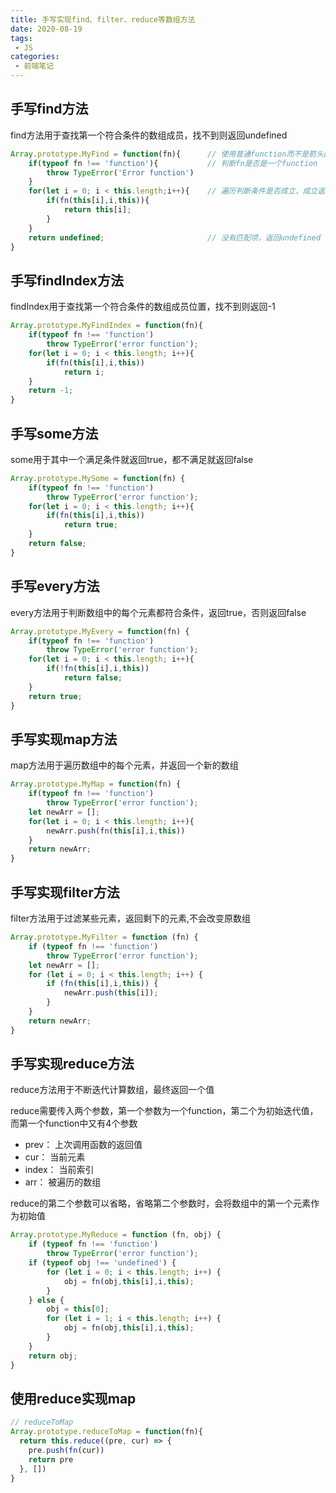 ```yaml
---
title: 手写实现find、filter、reduce等数组方法
date: 2020-08-19
tags:
 - JS
categories:
 - 前端笔记
---
```


## 手写find方法
find方法用于查找第一个符合条件的数组成员，找不到则返回undefined
```js
Array.prototype.MyFind = function(fn){      // 使用普通function而不是箭头函数，使this指向调用的数组  
    if(typeof fn !== 'function'){           // 判断fn是否是一个function
        throw TypeError('Error function')
    }
    for(let i = 0; i < this.length;i++){    // 遍历判断条件是否成立，成立返回第一个成立的值
        if(fn(this[i],i,this)){
            return this[i];
        }
    }
    return undefined;                       // 没有匹配项，返回undefined
}
```

## 手写findIndex方法
findIndex用于查找第一个符合条件的数组成员位置，找不到则返回-1
```js
Array.prototype.MyFindIndex = function(fn){
    if(typeof fn !== 'function')
        throw TypeError('error function');
    for(let i = 0; i < this.length; i++){
        if(fn(this[i],i,this))
            return i;
    }
    return -1;
}
```

## 手写some方法
some用于其中一个满足条件就返回true，都不满足就返回false
```js
Array.prototype.MySome = function(fn) {
    if(typeof fn !== 'function')
        throw TypeError('error function');
    for(let i = 0; i < this.length; i++){
        if(fn(this[i],i,this))
            return true;
    }
    return false;
}
```

## 手写every方法
every方法用于判断数组中的每个元素都符合条件，返回true，否则返回false
```js
Array.prototype.MyEvery = function(fn) {
    if(typeof fn !== 'function')
        throw TypeError('error function');
    for(let i = 0; i < this.length; i++){
        if(!fn(this[i],i,this))
            return false;
    }
    return true;
}
```

## 手写实现map方法
map方法用于遍历数组中的每个元素，并返回一个新的数组
```js
Array.prototype.MyMap = function(fn) {
    if(typeof fn !== 'function')
        throw TypeError('error function');
    let newArr = [];
    for(let i = 0; i < this.length; i++){
        newArr.push(fn(this[i],i,this))
    }
    return newArr;
}
```

## 手写实现filter方法
filter方法用于过滤某些元素，返回剩下的元素,不会改变原数组
```js
Array.prototype.MyFilter = function (fn) {
    if (typeof fn !== 'function')
        throw TypeError('error function');
    let newArr = [];
    for (let i = 0; i < this.length; i++) {
        if (fn(this[i],i,this)) {
            newArr.push(this[i]);
        }
    }
    return newArr;
}
```

## 手写实现reduce方法
reduce方法用于不断迭代计算数组，最终返回一个值

reduce需要传入两个参数，第一个参数为一个function，第二个为初始迭代值，而第一个function中又有4个参数
* prev：  上次调用函数的返回值
* cur：   当前元素
* index： 当前索引   
* arr：   被遍历的数组

reduce的第二个参数可以省略，省略第二个参数时，会将数组中的第一个元素作为初始值
```js
Array.prototype.MyReduce = function (fn, obj) {
    if (typeof fn !== 'function')
        throw TypeError('error function');
    if (typeof obj !== 'undefined') {
        for (let i = 0; i < this.length; i++) {
            obj = fn(obj,this[i],i,this);
        }
    } else {
        obj = this[0];
        for (let i = 1; i < this.length; i++) {
            obj = fn(obj,this[i],i,this);
        }
    }
    return obj;
}
```

## 使用reduce实现map

```js
// reduceToMap
Array.prototype.reduceToMap = function(fn){
  return this.reduce((pre, cur) => {
	pre.push(fn(cur))
    return pre
  }, [])
}
```

